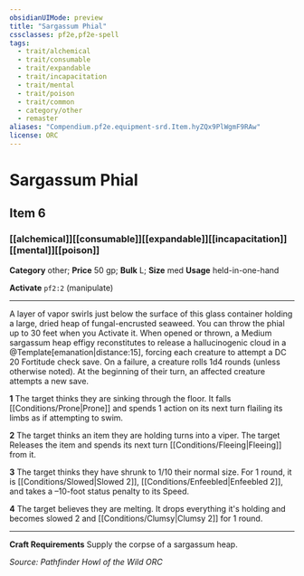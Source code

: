 ```yaml
---
obsidianUIMode: preview
title: "Sargassum Phial"
cssclasses: pf2e,pf2e-spell
tags:
  - trait/alchemical
  - trait/consumable
  - trait/expandable
  - trait/incapacitation
  - trait/mental
  - trait/poison
  - trait/common
  - category/other
  - remaster
aliases: "Compendium.pf2e.equipment-srd.Item.hyZQx9PlWgmF9RAw"
license: ORC
---
```

# Sargassum Phial
## Item 6
### [[alchemical]][[consumable]][[expandable]][[incapacitation]][[mental]][[poison]]

**Category** other; 
**Price** 50 gp; 
**Bulk** L; **Size** med
**Usage** held-in-one-hand

**Activate** `pf2:2` (manipulate)

* * *

A layer of vapor swirls just below the surface of this glass container holding a large, dried heap of fungal-encrusted seaweed. You can throw the phial up to 30 feet when you Activate it. When opened or thrown, a Medium sargassum heap effigy reconstitutes to release a hallucinogenic cloud in a @Template\[emanation|distance:15\], forcing each creature to attempt a DC 20 Fortitude check save. On a failure, a creature rolls 1d4 rounds (unless otherwise noted). At the beginning of their turn, an affected creature attempts a new save.

**1** The target thinks they are sinking through the floor. It falls [[Conditions/Prone|Prone]] and spends 1 action on its next turn flailing its limbs as if attempting to swim.

**2** The target thinks an item they are holding turns into a viper. The target Releases the item and spends its next turn [[Conditions/Fleeing|Fleeing]] from it.

**3** The target thinks they have shrunk to 1/10 their normal size. For 1 round, it is [[Conditions/Slowed|Slowed 2]], [[Conditions/Enfeebled|Enfeebled 2]], and takes a –10-foot status penalty to its Speed.

**4** The target believes they are melting. It drops everything it's holding and becomes slowed 2 and [[Conditions/Clumsy|Clumsy 2]] for 1 round.

* * *

**Craft Requirements** Supply the corpse of a sargassum heap.

*Source: Pathfinder Howl of the Wild*
*ORC*